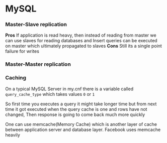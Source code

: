 # MySQL

### Master-Slave replication

**Pros**
If application is read heavy, then instead of reading from master we can use slaves for reading databases and Insert queries can be executed on master which ultimately propagated to slaves
**Cons**
Still its a single point failure for writes

### Master-Master replication


### Caching

On a typical MySQL Server in my.cnf there is a variable called `query_cache_type` which takes values `0` or `1` 

So first time you executes a query it might take longer time but from next time it got executed when the query cache is one and rows have not changed, Then response is going to come back much more quickly

One can use memcache(Memory Cache) which is another layer of cache between application server and database layer. Facebook uses memcache heavily